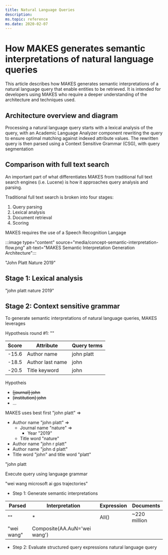 ```yaml
---
title: Natural Language Queries
description: 
ms.topic: reference
ms.date: 2020-02-07
---
```


# How MAKES generates semantic interpretations of natural language queries

This article describes how MAKES generates semantic interpretations of a natural language query that enable entities to be retrieved. It is intended for developers using MAKES who require a deeper understanding of the architecture and techniques used.

## Architecture overview and diagram

Processing a natural language query starts with a lexical analysis of the query, with an Academic Language Analyzer component rewriting the query to ensure optimal matching against indexed attribute values. The rewritten query is then parsed using a Context Sensitive Grammar (CSG), with query segmentation 

## Comparison with full text search

An important part of what differentiates MAKES from traditional full text search engines (i.e. Lucene) is how it approaches query analysis and parsing.

Traditional full text search is broken into four stages:

1. Query parsing
1. Lexical analysis
1. Document retrieval
1. Scoring

MAKES requires the use of a Speech Recognition Langage

:::image type="content" source="media/concept-semantic-interpretation-flow.png" alt-text="MAKES Semantic Interpretation Generation Architecture":::

"John Platt Nature 2019"

## Stage 1: Lexical analysis

"john platt nature 2019"

## Stage 2: Context sensitive grammar

To generate semantic interpretations of natural language queries, MAKES leverages 

Hypothesis round #1:
""

Score | Attribute | Query terms
--- | --- | ---
-15.6 | Author name | john platt
-18.5 | Author last name | john
-20.5 | Title keyword | john

Hypotheis 

* ~~[journal] john~~
* ~~[institution] john~~
* ...

MAKES uses best first
"john platt" =>
* Author name "john platt" =>
  * Journal name "nature" =>
    * Year "2019"
  * Title word "nature"
* Author name "john r platt"
* Author name "john d platt"
* Title word "john" and title word "platt"

"john platt

Execute query using language grammar


"wei wang microsoft ai gps trajectories"

- Step 1: Generate semantic interpretations

Parsed | Interpretation | Expression | Documents
--- | --- | --- | ---
"" | * | All() | ~220 million
"wei wang" | Composite(AA.AuN='wei wang')
- Step 2: Evaluate structured query expressions
natural language query
